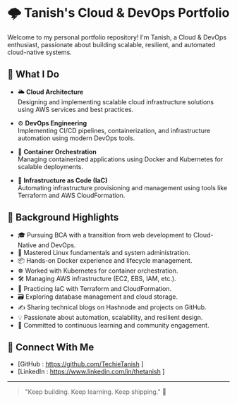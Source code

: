 
# 🌩️ Tanish's Cloud & DevOps Portfolio

Welcome to my personal portfolio repository! I'm Tanish, a Cloud & DevOps enthusiast, passionate about building scalable, resilient, and automated cloud-native systems.

## 🚀 What I Do

- 🌥️ **Cloud Architecture**  
  Designing and implementing scalable cloud infrastructure solutions using AWS services and best practices.

- ⚙️ **DevOps Engineering**  
  Implementing CI/CD pipelines, containerization, and infrastructure automation using modern DevOps tools.

- 🐳 **Container Orchestration**  
  Managing containerized applications using Docker and Kubernetes for scalable deployments.

- 🧾 **Infrastructure as Code (IaC)**  
  Automating infrastructure provisioning and management using tools like Terraform and AWS CloudFormation.

## 📘 Background Highlights

- 🎓 Pursuing BCA with a transition from web development to Cloud-Native and DevOps.
- 🐧 Mastered Linux fundamentals and system administration.
- 📦 Hands-on Docker experience and lifecycle management.
- ☸️ Worked with Kubernetes for container orchestration.
- 🛠️ Managing AWS infrastructure (EC2, EBS, IAM, etc.).
- 🧱 Practicing IaC with Terraform and CloudFormation.
- 🗃️ Exploring database management and cloud storage.
- ✍️ Sharing technical blogs on Hashnode and projects on GitHub.
- 💡 Passionate about automation, scalability, and resilient design.
- 🧠 Committed to continuous learning and community engagement.

## 🔗 Connect With Me

- [GitHub : https://github.com/TechieTanish ]
- [LinkedIn : https://www.linkedin.com/in/thetanish ]

---

> "Keep building. Keep learning. Keep shipping." 🚢

